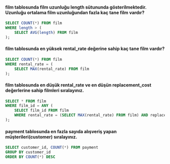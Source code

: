#### film tablosunda film uzunluğu length sütununda gösterilmektedir. Uzunluğu ortalama film uzunluğundan fazla kaç tane film vardır?
```sql
SELECT COUNT(*) FROM film
WHERE length > (
	SELECT AVG(length) FROM film
);
```
#### film tablosunda en yüksek rental_rate değerine sahip kaç tane film vardır?
```sql
SELECT COUNT(*) FROM film
WHERE rental_rate = (
	SELECT MAX(rental_rate) FROM film
);
```
#### film tablosunda en düşük rental_rate ve en düşün replacement_cost değerlerine sahip filmleri sıralayınız.
```sql
SELECT * FROM film
WHERE film_id = ANY (
	SELECT film_id FROM film
	WHERE rental_rate = (SELECT MAX(rental_rate) FROM film) AND replacement_cost = (SELECT MIN(replacement_cost) FROM film)
);
```
#### payment tablosunda en fazla sayıda alışveriş yapan müşterileri(customer) sıralayınız.
```sql
SELECT customer_id, COUNT(*) FROM payment
GROUP BY customer_id
ORDER BY COUNT(*) DESC
```
